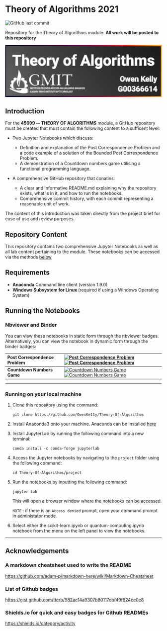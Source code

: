 # Theory of Algorithms 2021

![GitHub last commit](https://img.shields.io/github/commit-activity/m/OwenKe11y/Emerging-Technologies-2021)

Repository for the Theory of Algorithms module.
<b>All work will be posted to this repository</b> 

![GitHub Title Theory Algor](https://github.com/OwenKe11y/Theory-Of-Algorithms/blob/main/GitTitle.PNG?raw=true)


## Introduction
For the <b>45699 -- THEORY OF ALGORITHMS</b> module, a GitHub repository must be created that must contain the following content to a sufficent level:
 * Two Jupyter Notebooks which discuss:
   * Definition and explanation of the Post Correspondence Problem and a code example of a solution of the Bounded Post Correspondence Problem.
   * A demonstration of a Countdown numbers game utilising a functional programming language.

 * A comprehensive GitHub repository that conatins:
   * A clear and informative README.md explaining why the repository exists, what is
     in it, and how to run the notebooks.
   * Comprehensive commit history, with each commit representing a reasonable unit of work.
     
 The content of this introduction was taken directly from the project brief for ease of use and review purposes.

## Repository Content
This repository contains two comprehensive Jupyter Notebooks as well as all lab content pertaining to the module. These notebooks can be accessed via the methods [below](#running-the-notebooks)

## Requirements 
* <b>Anaconda</b> Command line client (version 1.9.0)
* <b>Windows Subsystem for Linux </b> (required if using a Windows Operating System)

## Running the Notebooks

### Nbviewer and Binder
You can view these notebooks in static form through the nbviewer badges. Alternatively, you can view the notebook in dynamic form through the binder badges:



| **Post Correspondence Problem** | [![Post Correspondence Problem](https://raw.githubusercontent.com/jupyter/design/master/logos/Badges/nbviewer_badge.svg)](https://nbviewer.jupyter.org/github/OwenKe11y/Theory-Of-Algorithms/blob/main/project/post-correspondence.ipynb) [![Post Correspondence Problem](https://mybinder.org/badge_logo.svg)](https://mybinder.org/v2/gh/OwenKe11y/Theory-Of-Algorithms/HEAD?labpath=project%2Fpost-correspondence.ipynb)
| :------------- |:-------------|
| **Countdown Numbers Game**           | [![Countdown Numbers Game](https://raw.githubusercontent.com/jupyter/design/master/logos/Badges/nbviewer_badge.svg)](https://nbviewer.jupyter.org/github/OwenKe11y/Theory-Of-Algorithms/blob/main/project/countdown.ipynb) [![Countdown Numbers Game](https://mybinder.org/badge_logo.svg)](https://mybinder.org/v2/gh/OwenKe11y/Theory-Of-Algorithms/HEAD?labpath=project%2Fcountdown.ipynb) |

***

### Running on your local machine
<ol>
<li>Clone this repository using the command:
  
```
git clone https://github.com/OwenKe11y/Theory-Of-Algorithms
```
  
  </li>
<li>
  
  Install Anaconda3 onto your machine. Anaconda can be installed 
  [here](https://www.anaconda.com/products/individual#linux)
  
</li>
  
  <li>
    
Install JupyterLab by running the following command into a new terminal:
    
```
conda install -c conda-forge jupyterlab
```
    
  </li>
  
<li>
  
  Access the Jupyter notebooks by navigating to the ```project``` folder using the following command:

  ```
  cd Theory-Of-Algorithms/project
  ```
 </li>
  
 <li>
   
   Run the notebooks by inputting the following command:
```
jupyter lab
``` 
   This will open a browser window where the notebooks can be accessed. 
   
   ```NOTE``` : if there is an ``` Access denied ``` prompt, open your command prompt in administator mode.
   
  </li>
  
  <li>
    
 Select either the scikit-learn.ipynb or quantum-computing.ipynb notebook from the menu on the left panel to view the notebooks. 
    
  </li> 
</ol>

***

## Acknowledgements 

### A markdown cheatsheet used to write the README
https://github.com/adam-p/markdown-here/wiki/Markdown-Cheatsheet

### List of Github badges
https://gist.github.com/tterb/982ae14a9307b80117dbf49f624ce0e8

### Shields.io for quick and easy badges for Github READMEs
https://shields.io/category/activity